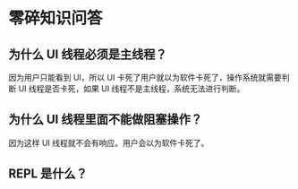 # 零碎知识问答
<p id="b8RyBPyRLBguMK3q5iRwAH">

## 为什么 UI 线程必须是主线程？

</p>


<p id="cBmXCfTMPUcSvV5goHgfa9">

因为用户只能看到 UI，所以 UI 卡死了用户就以为软件卡死了，操作系统就需要判断 UI 线程是否卡死，如果 UI 线程不是主线程，系统无法进行判断。

</p>


<p id="4PzYY9oKFa72bYBo6vTxB9">

## 为什么 UI 线程里面不能做阻塞操作？

</p>


<p id="hQ5uMYgjbDxJK6t6cdXmam">

因为这样 UI 线程就不会有响应。用户会以为软件卡死了。

</p>


<p id="f87Kp2bbGZPSNCP8P3pjAD">

## REPL 是什么？

</p>


<p id="dyei9AutXv6Eycr3wnz8kq">



</p>


